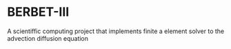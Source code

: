 # BERBET-III

A scientiffic computing project that implements finite a element solver to the advection diffusion equation
